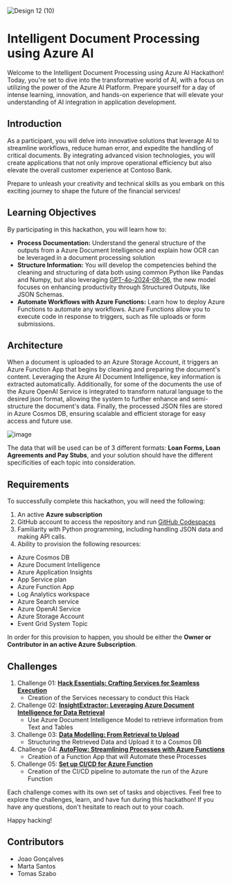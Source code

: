 
![Design 12 (10)](https://github.com/user-attachments/assets/ad2aa654-444d-45b2-a4b8-8101434f2b8f)

# Intelligent Document Processing using Azure AI

Welcome to the Intelligent Document Processing using Azure AI Hackathon! Today, you're set to dive into the transformative world of AI, with a focus on utilizing the power of the Azure AI Platform. Prepare yourself for a day of intense learning, innovation, and hands-on experience that will elevate your understanding of AI integration in application development.


## Introduction
As a participant, you will delve into innovative solutions that leverage AI to streamline workflows, reduce human error, and expedite the handling of critical documents. By integrating advanced vision technologies, you will create applications that not only improve operational efficiency but also elevate the overall customer experience at Contoso Bank. 

Prepare to unleash your creativity and technical skills as you embark on this exciting journey to shape the future of the financial services!

## Learning Objectives

By participating in this hackathon, you will learn how to:

- **Process Documentation:** Understand the general structure of the outputs from a Azure Document Intelligence and explain how OCR can be leveraged in a document processing solution
- **Structure Information:** You will develop the competencies behind the cleaning and structuring of data both using common Python like Pandas and Numpy, but also leveraging [GPT-4o-2024-08-06](https://azure.microsoft.com/en-us/blog/announcing-a-new-openai-feature-for-developers-on-azure/?msockid=020102d7a56062ac18f017d0a4d46360), the new model focuses on enhancing productivity through Structured Outputs, like JSON Schemas.
- **Automate Workflows with Azure Functions:** Learn how to deploy Azure Functions to automate any workflows. Azure Functions allow you to execute code in response to triggers, such as file uploads or form submissions.




## Architecture

When a document is uploaded to an Azure Storage Account, it triggers an Azure Function App that begins by cleaning and preparing the document's content. Leveraging the Azure AI Document Intelligence, key information is extracted automatically. Additionally, for some of the documents the use of the Azure OpenAI Service is integrated to transform natural language to the desired json format, allowing the system to further enhance and semi-structure the document's data. Finally, the processed JSON files are stored in Azure Cosmos DB, ensuring scalable and efficient storage for easy access and future use. 

![image](https://github.com/user-attachments/assets/9f431203-93d2-41ad-9f51-160607fde604)



The data that will be used can be of 3 different formats: **Loan Forms, Loan Agreements and Pay Stubs**, and your solution should have the different specificities of each topic into consideration.



## Requirements

To successfully complete this hackathon, you will need the following:

1. An active **Azure subscription**
2. GitHub account to access the repository and run [GitHub Codespaces](https://github.com/features/codespaces)
3. Familiarity with Python programming, including handling JSON data and making API calls.
4. Ability to provision the following resources: 
- Azure Cosmos DB
- Azure Document Intelligence
- Azure Application Insights
- App Service plan
- Azure Function App
- Log Analytics workspace
- Azure Search service
- Azure OpenAI Service
- Azure Storage Account
- Event Grid System Topic

In order for this provision to happen, you should be either the **Owner or Contributor in an active Azure Subscription**. 

## Challenges
1. Challenge 01: **[Hack Essentials: Crafting Services for Seamless Execution](Challenge1/readme.md)**
   - Creation of the Services necessary to conduct this Hack
2. Challenge 02: **[InsightExtractor: Leveraging Azure Document Intelligence for Data Retrieval](Challenge2/readme.md)**
   - Use Azure Document Intelligence Model to retrieve information from Text and Tables
3. Challenge 03: **[Data Modelling: From Retrieval to Upload](Challenge3/data_modelling.ipynb)**
   - Structuring the Retrieved Data and Upload it to a Cosmos DB
4. Challenge 04: **[AutoFlow: Streamlining Processes with Azure Functions](Challenge4/readme.md)**
   - Creation of a Function App that will Automate these Processes
5. Challenge 05: **[Set up CI/CD for Azure Function](Challenge5/readme.md)**
   - Creation of the CI/CD pipeline to automate the run of the Azure Function 

Each challenge comes with its own set of tasks and objectives. Feel free to explore the challenges, learn, and have fun during this hackathon! If you have any questions, don't hesitate to reach out to your coach.

Happy hacking! 


## Contributors
- Joao Gonçalves
- Marta Santos
- Tomas Szabo
